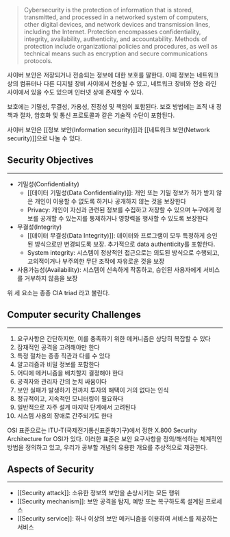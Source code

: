 > Cybersecurity is the protection of information that is stored, transmitted, and processed in a networked system of computers, other digital devices, and network devices and transmission lines, including the Internet. Protection encompasses confidentiality, integrity, availability, authenticity, and accountability. Methods of protection include organizational policies and procedures, as well as technical means such as encryption and secure communications protocols. 


사이버 보안은 저장되거나 전송되는 정보에 대한 보호를 말한다. 이때 정보는 네트워크 상의 컴퓨터나 다른 디지털 장비 사이에서 전송될 수 있고, 네트워크 장비와 전송 라인 사이에서 있을 수도 있으며 인터넷 상에 존재할 수 있다. 

보호에는 기밀성, 무결성, 가용성, 진정성 및 책임이 포함된다. 보호 방법에는 조직 내 정책과 절차, 암호화 및 통신 프로토콜과 같은 기술적 수단이 포함된다. 

사이버 보안은 [[정보 보안(Information security)]]과 [[네트워크 보안(Network security)]]으로 나눌 수 있다. 


## **Security Objectives**
---
+ 기밀성(Confidentiality)
	+ [[데이터 기밀성(Data Confidentiality)]]: 개인 또는 기밀 정보가 허가 받지 않은 개인이 이용할 수 없도록 하거나 공개하지 않는 것을 보장한다
	+ Privacy: 개인이 자신과 관련된 정보를 수집하고 저장할 수 있으며 누구에게 정보를 공개할 수 있는지를 통제하거나 영향력을 행사할 수 있도록 보장한다
+ 무결성(Integrity)
	+ [[데이터 무결성(Data Integrity)]]: 데이터와 프로그램이 모두 특정하게 승인된 방식으로만 변경되도록 보장. 추가적으로 data authenticity를 포함한다. 
	+ System integrity: 시스템이 정상적인 접근으로는 의도된 방식으로 수행되고, 고의적이거나 부주의한 무단 조작에 자유로운 것을 보장
+ 사용가능성(Availability): 시스템이 신속하게 작동하고, 승인된 사용자에게 서비스를 거부하지 않음을 보장

위 세 요소는 종종 CIA triad 라고 불린다. 

## **Computer security Challenges**
---
1. 요구사항은 간단하지만, 이를 충족하기 위한 메커니즘은 상당히 복잡할 수 있다
2. 잠재적인 공격을 고려해야만 한다
3. 특정 절차는 종종 직관과 다를 수 있다 
4. 알고리즘과 비밀 정보를 포함한다
5. 어디에 메커니즘을 배치할지 결정해야 한다
6. 공격자와 관리자 간의 눈치 싸움이다
7. 보안 실패가 발생하기 전까지 투자의 해택이 거의 없다는 인식
8. 정규적이고, 지속적인 모니터링이 필요하다
9. 일반적으로 자주 설계 마지막 단계에서 고려된다
10. 시스템 사용의 장애로 간주되기도 한다


OSI 표준으로는 ITU-T(국제전기통신표준화기구)에서 정한 X.800 Security Architecture for OSI가 있다. 이러한 표준은 보안 요구사항을 정의/해석하는 체계적인 방법을 정의하고 있고, 우리가 공부할 개념의 유용한 개요를 추상적으로 제공한다.

## **Aspects of Security**
---
+ [[Security attack]]: 소유한 정보의 보안을 손상시키는 모든 행위
+ [[Security mechanism]]: 보안 공격을 탐지, 예방 또는 복구하도록 설계된 프로세스
+ [[Security service]]: 하나 이상의 보안 메커니즘을 이용하여 서비스를 제공하는 서비스





